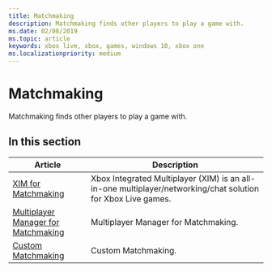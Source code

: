 ```yaml
---
title: Matchmaking
description: Matchmaking finds other players to play a game with.
ms.date: 02/08/2019
ms.topic: article
keywords: xbox live, xbox, games, windows 10, xbox one
ms.localizationpriority: medium
---
```

# Matchmaking

Matchmaking finds other players to play a game with.


## In this section

| Article | Description |
|---------|-------------|
| [XIM for Matchmaking](multiplayer/xbox-integrated-multiplayer.md) | Xbox Integrated Multiplayer (XIM) is an all-in-one multiplayer/networking/chat solution for Xbox Live games. |
| [Multiplayer Manager for Matchmaking](features/multiplayer/matchmaking/manager/index.md) | Multiplayer Manager for Matchmaking. |
| [Custom Matchmaking](features/multiplayer/matchmaking/custom/index.md) | Custom Matchmaking. |
